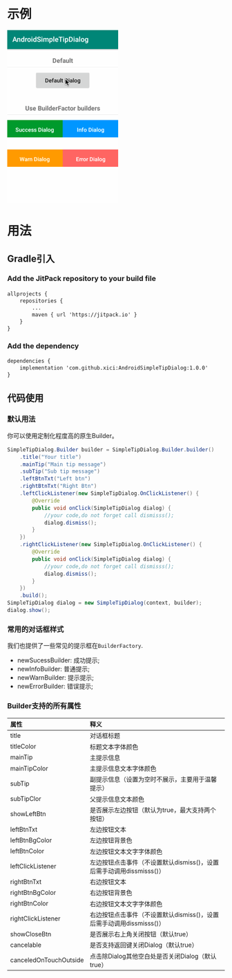 # 示例
![avatar](/readme/demo.gif)

# 用法

## Gradle引入

### Add the JitPack repository to your build file
```
allprojects {
	repositories {
		...
		maven { url 'https://jitpack.io' }
	}
}
```

### Add the dependency
```
dependencies {
    implementation 'com.github.xici:AndroidSimpleTipDialog:1.0.0'
}
```

## 代码使用

### 默认用法

你可以使用定制化程度高的原生Builder。
```java
SimpleTipDialog.Builder builder = SimpleTipDialog.Builder.builder()
    .title("Your title")
    .mainTip("Main tip message")
    .subTip("Sub tip message")
    .leftBtnTxt("Left btn")
    .rightBtnTxt("Right Btn")
    .leftClickListener(new SimpleTipDialog.OnClickListener() {
        @Override
        public void onClick(SimpleTipDialog dialog) {
            //your code,do not forget call dismisss();
            dialog.dismiss();
        }
    })
    .rightClickListener(new SimpleTipDialog.OnClickListener() {
        @Override
        public void onClick(SimpleTipDialog dialog) {
            //your code,do not forget call dismisss();
            dialog.dismiss();
        }
    })
    .build();
SimpleTipDialog dialog = new SimpleTipDialog(context, builder);
dialog.show();
```

### 常用的对话框样式

我们也提供了一些常见的提示框在<code>BuilderFactory</code>.

+ newSucessBuilder: 成功提示;
+ newInfoBuilder: 普通提示;
+ newWarnBuilder: 提示提示;
+ newErrorBuilder: 错误提示;

### Builder支持的所有属性

| 属性                    | 释义                                                          |
|:-----------------------|:--------------------------------------------------------------|
| title                  | 对话框标题                                                      |
| titleColor             | 标题文本字体颜色                                                |
| mainTip                | 主提示信息                                                      |
| mainTipColor           | 主提示信息文本字体颜色                                           |
| subTip                 | 副提示信息（设置为空时不展示，主要用于温馨提示）                     |
| subTipClor             | 父提示信息文本颜色                                               |
| showLeftBtn            | 是否展示左边按钮（默认为true，最大支持两个按钮）                    |
| leftBtnTxt             | 左边按钮文本                                                    |
| leftBtnBgColor         | 左边按钮背景色                                                  |
| leftBtnColor           | 左边按钮文本文字字体颜色                                          |
| leftClickListener      | 左边按钮点击事件（不设置默认dismiss()，设置后需手动调用dissmisss()） |
| rightBtnTxt            | 右边按钮文本                                                    |
| rightBtnBgColor        | 右边按钮背景色                                                  |
| rightBtnColor          | 右边按钮文本文字字体颜色                                          |
| rightClickListener     | 右边按钮点击事件（不设置默认dismiss()，设置后需手动调用dissmisss()） |
| showCloseBtn           | 是否展示右上角关闭按钮（默认true）                                |
| cancelable             | 是否支持返回键关闭Dialog（默认true）                              |
| canceledOnTouchOutside | 点击除Dialog其他空白处是否关闭Dialog（默认true）                   |
